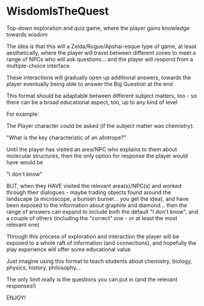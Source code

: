 # WisdomIsTheQuest
Top-down exploration and quiz game, where the player gains knowledge towards wisdom

The idea is that this will a Zelda/Rogue/Apshai-esque type of game, at least aesthetically, where the player will travel between different zones to meet a range of NPCs who will ask questions... and the player will respond from a multiple-choice interface

These interactions will gradually open up additional answers, towards the player eventually being able to answer the Big Question at the end

This format should be adaptable between different subject matters, too - so there can be a broad educational aspect, too, up to any kind of level

For example:

The Player character could be asked (if the subject matter was chemistry):

"What is the key characteristic of an allotrope?"

Until the player has visited an area/NPC who explains to them about molecular structures, then the only option for response the player would have would be

"I don't know"

BUT, when they HAVE visited the relevant area(s)/NPC(s) and worked through their dialogues - maybe trading objects found around the landscape (a microscope, a bunsen burner... you get the idea), and have been exposed to the information about graphite and diamond... then the range of answers can expand to include both the default "I don't know", and a couple of others (including the "correct" one - or at least the most relevant one)

Through this process of exploration and interaction the player will be exposed to a whole raft of information (and connections), and hopefully the play experience will offer some educational value

Just imagine using this format to teach students about chemistry, biology, physics, history, philosophy...

The only limit really is the questions you can put in (and the relevant responses!)

ENJOY!
